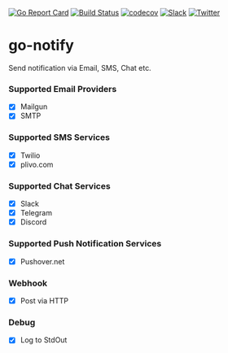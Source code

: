 [![Go Report Card](https://goreportcard.com/badge/gomodules.xyz/notify)](https://goreportcard.com/report/gomodules.xyz/notify)
[![Build Status](https://travis-ci.org/gomodules.xyz/notify.svg?branch=master)](https://travis-ci.org/gomodules.xyz/notify)
[![codecov](https://codecov.io/gh/gomodules.xyz/notify/branch/master/graph/badge.svg)](https://codecov.io/gh/gomodules.xyz/notify)
[![Slack](https://slack.appscode.com/badge.svg)](https://slack.appscode.com)
[![Twitter](https://img.shields.io/twitter/follow/appscodehq.svg?style=social&logo=twitter&label=Follow)](https://twitter.com/intent/follow?screen_name=AppsCodeHQ)

# go-notify
Send notification via Email, SMS, Chat etc.

### Supported Email Providers
- [x] Mailgun
- [x] SMTP

### Supported SMS Services
- [x] Twilio
- [X] plivo.com

### Supported Chat Services
- [x] Slack
- [x] Telegram
- [x] Discord

### Supported Push Notification Services
- [x] Pushover.net

### Webhook
- [x] Post via HTTP

### Debug
- [x] Log to StdOut
